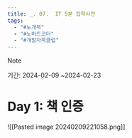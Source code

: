 ```yaml
---
title: _. 07.  IT 5분 잡학사전
tags:
  - "#노개북"
  - "#노마드코더"
  - "#개발자북클럽"
---
```

> [!note]
> 기간: 2024-02-09 ~2024-02-23
# Day 1: 책 인증
![[Pasted image 20240209221058.png]]